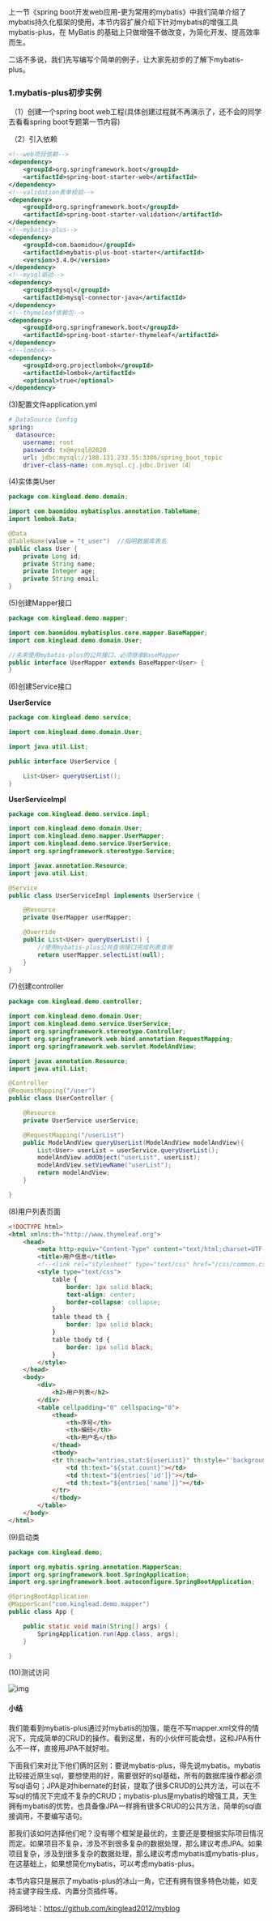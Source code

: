 上一节《spring boot开发web应用-更为常用的mybatis》中我们简单介绍了mybatis持久化框架的使用，本节内容扩展介绍下针对mybatis的增强工具mybatis-plus，在 MyBatis 的基础上只做增强不做改变，为简化开发、提高效率而生。

​	二话不多说，我们先写编写个简单的例子，让大家先初步的了解下mybatis-plus。

### 1.mybatis-plus初步实例

​	（1）创建一个spring boot web工程(具体创建过程就不再演示了，还不会的同学去看看spring boot专题第一节内容)

​	（2）引入依赖

```xml
<!--web项目依赖-->
<dependency>
    <groupId>org.springframework.boot</groupId>
    <artifactId>spring-boot-starter-web</artifactId>
</dependency>
<!--validation表单校验-->
<dependency>
    <groupId>org.springframework.boot</groupId>
    <artifactId>spring-boot-starter-validation</artifactId>
</dependency>
<!--mybatis-plus-->
<dependency>
    <groupId>com.baomidou</groupId>
    <artifactId>mybatis-plus-boot-starter</artifactId>
    <version>3.4.0</version>
</dependency>
<!--mysql驱动-->
<dependency>
    <groupId>mysql</groupId>
    <artifactId>mysql-connector-java</artifactId>
</dependency>
<!--thymeleaf依赖包-->
<dependency>
    <groupId>org.springframework.boot</groupId>
    <artifactId>spring-boot-starter-thymeleaf</artifactId>
</dependency>
<!--lombok-->
<dependency>
    <groupId>org.projectlombok</groupId>
    <artifactId>lombok</artifactId>
    <optional>true</optional>
</dependency>
```

(3)配置文件application.yml

```yaml
# DataSource Config
spring:
  datasource:
    username: root
    password: tx@mysql@2020
    url: jdbc:mysql://188.131.233.55:3306/spring_boot_topic
    driver-class-name: com.mysql.cj.jdbc.Driver（4）
```

(4)实体类User

```java
package com.kinglead.demo.domain;

import com.baomidou.mybatisplus.annotation.TableName;
import lombok.Data;

@Data
@TableName(value = "t_user")  //指明数据库表名
public class User {
    private Long id;
    private String name;
    private Integer age;
    private String email;
}
```

(5)创建Mapper接口

```java
package com.kinglead.demo.mapper;

import com.baomidou.mybatisplus.core.mapper.BaseMapper;
import com.kinglead.demo.domain.User;

//未来使用mybatis-plus的公共接口，必须继承BaseMapper
public interface UserMapper extends BaseMapper<User> {
}
```

(6)创建Service接口

**UserService**

```java
package com.kinglead.demo.service;

import com.kinglead.demo.domain.User;

import java.util.List;

public interface UserService {

    List<User> queryUserList();
}
```

**UserServiceImpl**

```java
package com.kinglead.demo.service.impl;

import com.kinglead.demo.domain.User;
import com.kinglead.demo.mapper.UserMapper;
import com.kinglead.demo.service.UserService;
import org.springframework.stereotype.Service;

import javax.annotation.Resource;
import java.util.List;

@Service
public class UserServiceImpl implements UserService {

    @Resource
    private UserMapper userMapper;

    @Override
    public List<User> queryUserList() {
        //使用mybatis-plus公共查询接口完成列表查询
        return userMapper.selectList(null);
    }
}
```

(7)创建controller

```java
package com.kinglead.demo.controller;

import com.kinglead.demo.domain.User;
import com.kinglead.demo.service.UserService;
import org.springframework.stereotype.Controller;
import org.springframework.web.bind.annotation.RequestMapping;
import org.springframework.web.servlet.ModelAndView;

import javax.annotation.Resource;
import java.util.List;

@Controller
@RequestMapping("/user")
public class UserController {

    @Resource
    private UserService userService;

    @RequestMapping("/userList")
    public ModelAndView queryUserList(ModelAndView modelAndView){
        List<User> userList = userService.queryUserList();
        modelAndView.addObject("userList", userList);
        modelAndView.setViewName("userList");
        return modelAndView;
    }

}
```

(8)用户列表页面

```html
<!DOCTYPE html>
<html xmlns:th="http://www.thymeleaf.org">
    <head>
        <meta http-equiv="Content-Type" content="text/html;charset=UTF-8" />
        <title>用户信息</title>
        <!--<link rel="stylesheet" type="text/css" href="/css/common.css" />-->
        <style type="text/css">
            table {
                border: 1px solid black;
                text-align: center;
                border-collapse: collapse;
            }
            table thead th {
                border: 1px solid black;
            }
            table tbody td {
                border: 1px solid black;
            }
        </style>
    </head>
    <body>
        <div>
            <h2>用户列表</h2>
        </div>
        <table cellpadding="0" cellspacing="0">
            <thead>
                <th>序号</th>
                <th>编码</th>
                <th>用户名</th>
            </thead>
            <tbody>
            <tr th:each="entries,stat:${userList}" th:style="'background-color:'+@{${stat.odd}?'#F2F2F2'}">
                <td th:text="${stat.count}"></td>
                <td th:text="${entries['id']}"></td>
                <td th:text="${entries['name']}"></td>
            </tr>
            </tbody>
        </table>
    </body>
</html>
```

(9)启动类

```java
package com.kinglead.demo;

import org.mybatis.spring.annotation.MapperScan;
import org.springframework.boot.SpringApplication;
import org.springframework.boot.autoconfigure.SpringBootApplication;

@SpringBootApplication
@MapperScan("com.kinglead.demo.mapper")
public class App {

    public static void main(String[] args) {
        SpringApplication.run(App.class, args);
    }

}
```

(10)测试访问

![img](https://raw.githubusercontent.com/kinglead2012/myblog/master/img/%E4%BC%81%E4%B8%9A%E5%BE%AE%E4%BF%A1%E6%88%AA%E5%9B%BE_16003137027240.png)



#### 小结

​	我们能看到mybatis-plus通过对mybatis的加强，能在不写mapper.xml文件的情况下，完成简单的CRUD的操作。看到这里，有的小伙伴可能会想，这和JPA有什么不一样，直接用JPA不就好啦。

​	下面我们来对比下他们俩的区别：要说mybatis-plus，得先说mybatis。mybatis比较接近原生sql，要想使用的好，需要很好的sql基础，所有的数据库操作都必须写sql语句；JPA是对hibernate的封装，提取了很多CRUD的公共方法，可以在不写sql的情况下完成不复杂的CRUD；mybatis-plus是mybatis的增强工具，天生拥有mybatis的优势，也具备像JPA一样拥有很多CRUD的公共方法，简单的sql直接调用，不要编写语句。

​	那我们该如何选择他们呢？没有哪个框架是最优的，主要还是要根据实际项目情况而定。如果项目不复杂，涉及不到很多复杂的数据处理，那么建议考虑JPA。如果项目复杂，涉及到很多复杂的数据处理，那么建议考虑mybatis或mybatis-plus，在这基础上，如果想简化mybatis，可以考虑mybatis-plus。

​	本节内容只是展示了mybatis-plus的冰山一角，它还有拥有很多特色功能，如支持主键字段生成、内置分页插件等。

源码地址：https://github.com/kinglead2012/myblog
